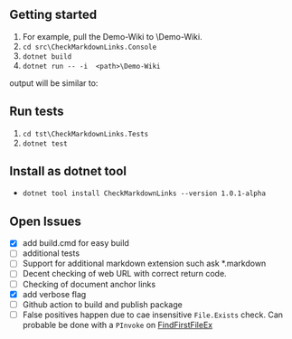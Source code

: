 ## Getting started

1. For example, pull the Demo-Wiki to <path>\Demo-Wiki.
2. `cd src\CheckMarkdownLinks.Console`
3. `dotnet build`
4. `dotnet run -- -i  <path>\Demo-Wiki`

output will be similar to:
<todo/> <!--![screenshot](readme.png)-->

## Run tests

1. `cd tst\CheckMarkdownLinks.Tests`
2. `dotnet test`

## Install as dotnet tool

- `dotnet tool install CheckMarkdownLinks --version 1.0.1-alpha`

## Open Issues

- [x] add build.cmd for easy build
- [ ] additional tests
- [ ] Support for additional markdown extension such ask *.markdown
- [ ] Decent checking of web URL with correct return code.
- [ ] Checking of document anchor links
- [x] add verbose flag
- [ ] Github action to build and publish package
- [ ] False positives happen due to cae insensitive `File.Exists` check. Can probable be done with a `PInvoke` on [FindFirstFileEx](http://www.pinvoke.net/default.aspx/kernel32/findfirstfileex.html)
